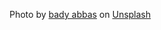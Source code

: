 Photo by <a href="https://unsplash.com/@bady?utm_content=creditCopyText&utm_medium=referral&utm_source=unsplash">bady abbas</a> on <a href="https://unsplash.com/photos/woman-climbing-on-wall-during-daytime-VmYZe_yqxL0?utm_content=creditCopyText&utm_medium=referral&utm_source=unsplash">Unsplash</a>
  
